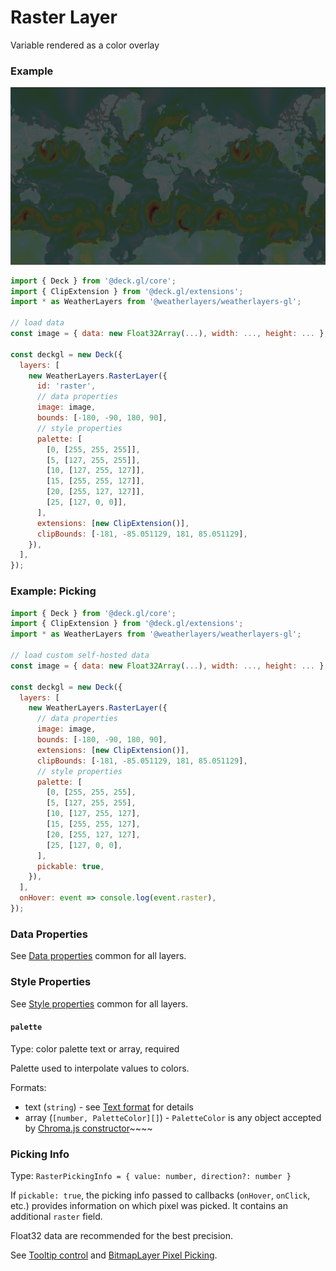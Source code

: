 # Raster Layer

Variable rendered as a color overlay

### Example

![Raster Layer](../../.gitbook/assets/raster-layer.png)

```javascript
import { Deck } from '@deck.gl/core';
import { ClipExtension } from '@deck.gl/extensions';
import * as WeatherLayers from '@weatherlayers/weatherlayers-gl';

// load data
const image = { data: new Float32Array(...), width: ..., height: ... };

const deckgl = new Deck({
  layers: [
    new WeatherLayers.RasterLayer({
      id: 'raster',
      // data properties
      image: image,
      bounds: [-180, -90, 180, 90],
      // style properties
      palette: [
        [0, [255, 255, 255]],
        [5, [127, 255, 255]],
        [10, [127, 255, 127]],
        [15, [255, 255, 127]],
        [20, [255, 127, 127]],
        [25, [127, 0, 0]],
      ],
      extensions: [new ClipExtension()],
      clipBounds: [-181, -85.051129, 181, 85.051129],
    }),
  ],
});
```

### Example: Picking

```javascript
import { Deck } from '@deck.gl/core';
import { ClipExtension } from '@deck.gl/extensions';
import * as WeatherLayers from '@weatherlayers/weatherlayers-gl';

// load custom self-hosted data
const image = { data: new Float32Array(...), width: ..., height: ... };

const deckgl = new Deck({
  layers: [
    new WeatherLayers.RasterLayer({
      // data properties
      image: image,
      bounds: [-180, -90, 180, 90],
      extensions: [new ClipExtension()],
      clipBounds: [-181, -85.051129, 181, 85.051129],
      // style properties
      palette: [
        [0, [255, 255, 255],
        [5, [127, 255, 255],
        [10, [127, 255, 127],
        [15, [255, 255, 127],
        [20, [255, 127, 127],
        [25, [127, 0, 0],
      ],
      pickable: true,
    }),
  ],
  onHover: event => console.log(event.raster),
});
```

### Data Properties

See [Data properties](data.md#data-properties) common for all layers.

### Style Properties

See [Style properties](style-properties.md) common for all layers.

#### `palette`

Type: color palette text or array, required

Palette used to interpolate values to colors.

Formats:

* text (`string`) - see [Text format](https://github.com/weatherlayers/cpt2js#text-format) for details
* array (`[number, PaletteColor][]`) - `PaletteColor` is any object accepted by [Chroma.js constructor](https://vis4.net/chromajs/#chroma)~~~~

### Picking Info

Type: `RasterPickingInfo = { value: number, direction?: number }`

If `pickable: true`, the picking info passed to callbacks (`onHover`, `onClick`, etc.) provides information on which pixel was picked. It contains an additional `raster` field.

Float32 data are recommended for the best precision.

See [Tooltip control](../controls/tooltip-control.md) and [BitmapLayer Pixel Picking](https://deck.gl/docs/api-reference/layers/bitmap-layer#pixel-picking).
